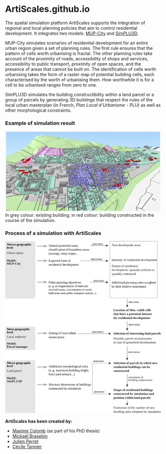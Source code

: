 # ArtiScales.github.io
The spatial simulation platform ArtiScales supports the integration of regional and local planning policies that aim to control residential development. It integrates two models: [MUP-City](https://sourcesup.renater.fr/mupcity/en.html) and [SimPLU3D](https://simplu3d.github.io/).

MUP-City simulates scenarios of residential development for an entire urban region given a set of planning rules. The first rule ensures that the pattern of cells worth urbanising is fractal. The other planning rules take account of the proximity of roads, accessibility of shops and services, accessibility to public transport, proximity of open spaces, and the presence of areas that cannot be built on. The identification of cells worth urbanising takes the form of a raster map of potential building cells, each characterised by the worth of urbanising them. How worthwhile it is for a cell to be urbanised ranges from zero to one.

SimPLU3D simulates the building constructibility within a land parcel or a group of parcels by generating 3D buildings that respect the rules of the local urban masterplan (in French, *Plan Local d'Urbanisme - PLU*) as well as other morphological constraints.

### Example of simulation result

![Example of simulation result](ArtiScalesExampleSimulationResults.png)
In grey colour: existing building; in red colour: building constructed in the course of the simulation.

### Process of a simulation with ArtiScales

![Process of a simulation with ArtiScales](ArtiScales-presentation-en_v0.png)

**ArtiScales has been created by:**
- [Maxime Colomb](http://recherche.ign.fr/labos/cogit/english/cv.php?nom=Colomb) (as part of his PhD thesis)
- [Mickaël Brasebin](http://recherche.ign.fr/labos/cogit/english/cv.php?prenom=&nom=Brasebin)
- [Julien Perret](http://recherche.ign.fr/labos/cogit/english/cv.php?prenom=&nom=Perret)
- [Cécile Tannier](http://thema.univ-fcomte.fr/en/page_personnelle/ctannier)
